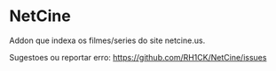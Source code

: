 # NetCine

Addon que indexa os filmes/series do site netcine.us.

Sugestoes ou reportar erro: https://github.com/RH1CK/NetCine/issues
